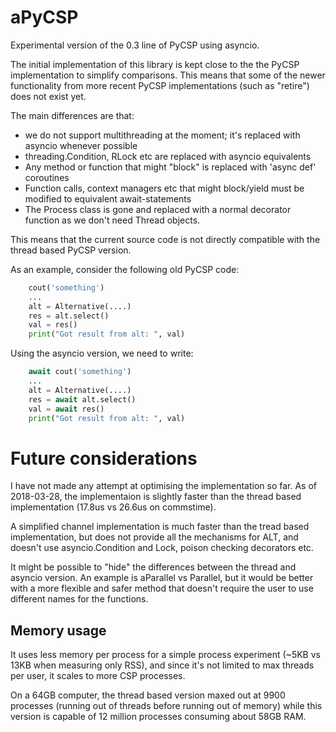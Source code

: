 # aPyCSP

Experimental version of the 0.3 line of PyCSP using asyncio. 

The initial implementation of this library is kept close to the the
PyCSP implementation to simplify comparisons. This means that some of
the newer functionality from more recent PyCSP implementations (such
as "retire") does not exist yet.

The main differences are that: 
* we do not support multithreading at the moment; it's replaced with asyncio whenever possible 
* threading.Condition, RLock etc are replaced with asyncio equivalents
* Any method or function that might "block" is replaced with 'async def' coroutines
* Function calls, context managers etc that might block/yield must be modified to equivalent await-statements
* The Process class is gone and replaced with a normal decorator function as we don't need Thread objects. 

This means that the current source code is not directly compatible
with the thread based PyCSP version.

As an example, consider the following old PyCSP code: 

``` Python
    cout('something')
    ...
    alt = Alternative(....)
    res = alt.select()
    val = res()
    print("Got result from alt: ", val)
```

Using the asyncio version, we need to write: 

``` Python
    await cout('something')
    ...
    alt = Alternative(....)
    res = await alt.select()
    val = await res()
    print("Got result from alt: ", val)
```


Future considerations
============

I have not made any attempt at optimising the implementation so
far. As of 2018-03-28, the implementaion is slightly faster than the
thread based implementation (17.8us vs 26.6us on commstime). 

A simplified channel implementation is much faster than the tread
based implementation, but does not provide all the mechanisms for ALT,
and doesn't use asyncio.Condition and Lock, poison checking decorators etc. 

It might be possible to "hide" the differences between the thread and
asyncio version. An example is aParallel vs Parallel, but it would be
better with a more flexible and safer method that doesn't require the
user to use different names for the functions.

Memory usage
------

It uses less memory per process for a simple process experiment (~5KB
vs 13KB when measuring only RSS), and since it's not limited to max
threads per user, it scales to more CSP processes. 

On a 64GB computer, the thread based version maxed out at 9900
processes (running out of threads before running out of memory) while
this version is capable of 12 million processes consuming about 58GB
RAM.






